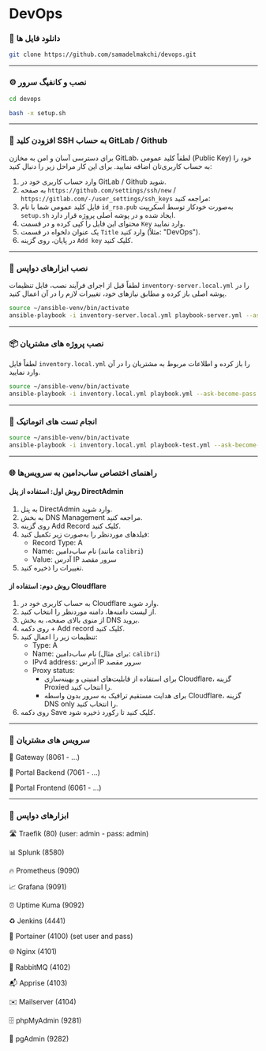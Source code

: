# DevOps

### 🔽 دانلود فایل ها
``` bash
git clone https://github.com/samadelmakchi/devops.git
```
---

### ⚙️ نصب و کانفیگ سرور
``` bash
cd devops

bash -x setup.sh
```
---

### 🦊 افزودن کلید SSH به حساب GitLab / Github
برای دسترسی آسان و امن به مخازن GitLab، لطفاً کلید عمومی (Public Key) خود را به حساب کاربری‌تان اضافه نمایید. برای این کار مراحل زیر را دنبال کنید:
1. وارد حساب کاربری خود در GitLab / Github شوید.
2. به صفحه `https://github.com/settings/ssh/new` / `https://gitlab.com/-/user_settings/ssh_keys` مراجعه کنید:
3. فایل کلید عمومی شما با نام `id_rsa.pub` به‌صورت خودکار توسط اسکریپت `setup.sh` ایجاد شده و در پوشه اصلی پروژه قرار دارد.
4. محتوای این فایل را کپی کرده و در قسمت `Key` وارد نمایید.
5. یک عنوان دلخواه در قسمت `Title` وارد کنید (مثلاً: "DevOps").
6. در پایان، روی گزینه `Add key` کلیک کنید.

---

### 🤖 نصب ابزارهای دواپس
لطفاً قبل از اجرای فرآیند نصب، فایل تنظیمات `inventory-server.local.yml` را در پوشه اصلی باز کرده و مطابق نیازهای خود، تغییرات لازم را در آن اعمال کنید.

```bash
source ~/ansible-venv/bin/activate
ansible-playbook -i inventory-server.local.yml playbook-server.yml --ask-become-pass
```

---

### 📦 نصب پروژه های مشتریان
لطفاً فایل `inventory.local.yml` را باز کرده و اطلاعات مربوط به مشتریان را در آن وارد نمایید.

```bash
source ~/ansible-venv/bin/activate
ansible-playbook -i inventory.local.yml playbook.yml --ask-become-pass
```

---

### 🧪 انجام تست های اتوماتیک

```bash
source ~/ansible-venv/bin/activate
ansible-playbook -i inventory.local.yml playbook-test.yml --ask-become-pass
```

---

### 🌐 راهنمای اختصاص ساب‌دامین به سرویس‌ها

#### روش اول: استفاده از پنل DirectAdmin
1. به پنل DirectAdmin وارد شوید.
2. به بخش DNS Management مراجعه کنید.
3. روی گزینه Add Record کلیک کنید.
4. فیلدهای موردنظر را به‌صورت زیر تکمیل کنید:
   - Record Type: A
   - Name: نام ساب‌دامین (مانند `calibri`)
   - Value: آدرس IP سرور مقصد
5. تغییرات را ذخیره کنید.

#### روش دوم: استفاده از Cloudflare
1. به حساب کاربری خود در Cloudflare وارد شوید.
2. از لیست دامنه‌ها، دامنه موردنظر را انتخاب کنید.
3. از منوی بالای صفحه، به بخش DNS بروید.
4. روی دکمه + Add record کلیک کنید.
5. تنظیمات زیر را اعمال کنید:
   - Type: A
   - Name: نام ساب‌دامین (برای مثال: `calibri`)
   - IPv4 address: آدرس IP سرور مقصد
   - Proxy status:
     - برای استفاده از قابلیت‌های امنیتی و بهینه‌سازی Cloudflare، گزینه Proxied را انتخاب کنید.
     - برای هدایت مستقیم ترافیک به سرور بدون واسطه Cloudflare، گزینه DNS only را انتخاب کنید.
6. روی دکمه Save کلیک کنید تا رکورد ذخیره شود.

---

### 🔆 سرویس های مشتریان

📜 Gateway (8061 - ...)

📜 Portal Backend (7061 - ...)

📜 Portal Frontend (6061 - ...)

---

### 💢 ابزارهای دواپس

🛣️ Traefik (80) (user: admin - pass: admin)

📊 Splunk (8580)

🔥 Prometheus (9090)

📈 Grafana (9091)

⏰ Uptime Kuma (9092)

♻️ Jenkins (4441)

🐳 Portainer (4100) (set user and pass)

🌐 Nginx (4101)

🐰 RabbitMQ (4102)

📬 Apprise (4103)

✉️ Mailserver (4104)

🗄️ phpMyAdmin (9281)

🐘 pgAdmin (9282)

